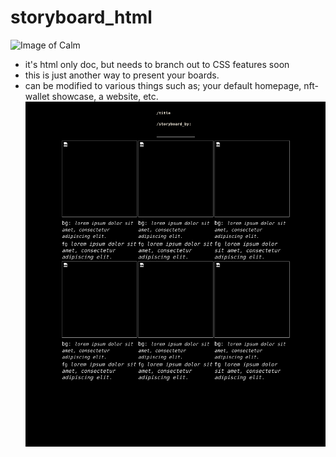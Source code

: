 # storyboard_html 
![Image of Calm](https://i.giphy.com/media/7W9znA8nbvIdt7FZxN/giphy.webp)
* it's html only doc, but needs to branch out to CSS features soon
* this is just another way to present your boards. 
* can be modified to various things such as; your default homepage, nft-wallet showcase, a website, etc.
![Image of Screenshot](screenshot-1.png)
